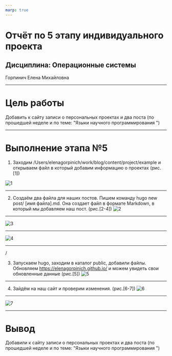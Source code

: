 ```yaml
---
marp: true
---
```

# Отчёт по 5 этапу индивидуального проекта
## Дисциплина: Операционные системы
Горпинич Елена Михайловна

---

# Цель работы

Добавить к сайту записи о персональных проектах и два поста (по прошедшей неделе и по теме: "Языки научного программирования ")


---
# Выполнение этапа №5
1)  Заходим /Users/elenagorpinich/work/blog/content/project/example и открываем файл в который добавим информацию о проектах (рис.[1])

![1](im/1.png)

---
2)  Cоздаём два файла для наших постов. Пишем команду hugo new post/ [имя файла].md. Она создает файл в формате Markdown, в который мы добавляем наш пост. (рис.[2-4])
![2](im/2.png)

---
![3](im/3.png)

---
![4](im/4.png)

---
/

3)  Запускаем hugo, заходим в каталог public, добавили файлы. Обновляем https://elenagorpinich.github.io/ и можем увидеть свои обновленные данные (рис.[5])
![5](im/5.png)

---

4) Зайдём на наш сайт и проверим изменения. (рис.[6-7])
![6](im/6.png)

---
![7](im/7.png)

---

# Вывод

Добавили к сайту записи о персональных проектах и два поста (по прошедшей неделе и по теме: "Языки научного программирования ")

